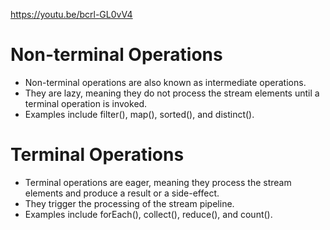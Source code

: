 https://youtu.be/bcrl-GL0vV4

# Non-terminal Operations
- Non-terminal operations are also known as intermediate operations.
- They are lazy, meaning they do not process the stream elements until a terminal operation is invoked.
- Examples include filter(), map(), sorted(), and distinct().

# Terminal Operations
- Terminal operations are eager, meaning they process the stream elements and produce a result or a side-effect.
- They trigger the processing of the stream pipeline.
- Examples include forEach(), collect(), reduce(), and count().